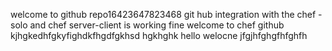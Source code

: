welcome to github
repo16423647823468
git hub integration with the chef -solo and chef server-client is working fine
welcome to chef github
kjhgkedhfgkyfighdkfhgdfgkhsd
hgkhghk
hello welocne
jfgjhfghgfhfghfh

